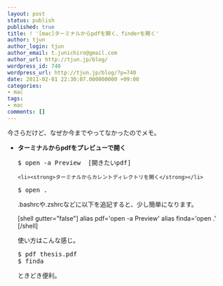```yaml
---
layout: post
status: publish
published: true
title: ! '[mac]ターミナルからpdfを開く、finderを開く'
author: tjun
author_login: tjun
author_email: t.junichiro@gmail.com
author_url: http://tjun.jp/blog/
wordpress_id: 740
wordpress_url: http://tjun.jp/blog/?p=740
date: 2011-02-01 22:30:07.000000000 +09:00
categories:
- mac
tags:
- mac
comments: []
---
```

今さらだけど、なぜか今までやってなかったのでメモ。

<ul>
	<li><strong>ターミナルからpdfをプレビューで開く</strong></li>
<pre>
$ open -a Preview  [開きたいpdf]
</pre>

	<li><strong>ターミナルからカレントディレクトリを開く</strong></li>
<pre>
$ open .
</pre>


.bashrcや.zshrcなどに以下を追記すると、少し簡単になります。

[shell gutter="false"]
 alias pdf='open -a Preview'
 alias finda='open .'
[/shell]

使い方はこんな感じ。
<pre>
$ pdf thesis.pdf
$ finda
</pre>


ときどき便利。

